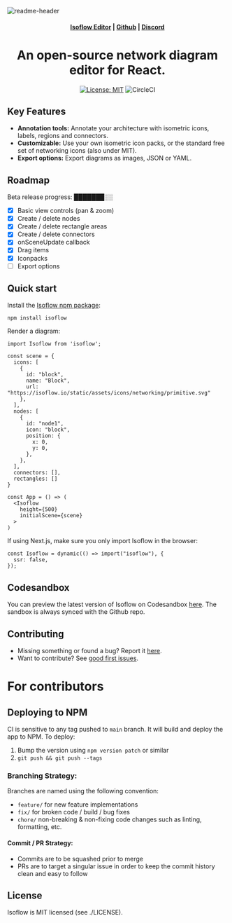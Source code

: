 ![readme-header](https://user-images.githubusercontent.com/1769678/223572353-788d5d38-cd28-40fa-96cd-9d29226f7e4b.png)

<h4 align="center">
  <a href="https://codesandbox.io/p/sandbox/github/markmanx/isoflow">Isoflow Editor</a> |
  <a href="https://github.com/markmanx/isoflow">Github</a> |
  <a href="https://discord.gg/efXxbsha">Discord</a>
</h4>

<div align="center">
  <h1>An open-source network diagram editor for React.</h2>
</div>

<div align="center">

[![License: MIT](https://img.shields.io/badge/License-MIT-yellow.svg)](https://opensource.org/licenses/MIT)
![CircleCI](https://circleci.com/gh/markmanx/isoflow.svg?style=shield)

</div>

## Key Features

- **Annotation tools:** Annotate your architecture with isometric icons, labels, regions and connectors.
- **Customizable:** Use your own isometric icon packs, or the standard free set of networking icons (also under MIT).
- **Export options:** Export diagrams as images, JSON or YAML.

## Roadmap

Beta release progress: ███████░░

- [x] Basic view controls (pan & zoom)
- [x] Create / delete nodes
- [x] Create / delete rectangle areas
- [x] Create / delete connectors
- [x] onSceneUpdate callback
- [x] Drag items
- [x] Iconpacks
- [ ] Export options

## Quick start

Install the [Isoflow npm package](https://www.npmjs.com/package/isoflow):
```
npm install isoflow
```

Render a diagram:

```
import Isoflow from 'isoflow';

const scene = {
  icons: [
    {
      id: "block",
      name: "Block",
      url: "https://isoflow.io/static/assets/icons/networking/primitive.svg"
    },
  ],
  nodes: [
    {
      id: "node1",
      icon: "block",
      position: {
        x: 0,
        y: 0,
      },
    },
  ],
  connectors: [],
  rectangles: []
}

const App = () => (
  <Isoflow
    height={500}
    initialScene={scene}
  >
)
```

If using Next.js, make sure you only import Isoflow in the browser:

```
const Isoflow = dynamic(() => import("isoflow"), {
  ssr: false,
});
```

## Codesandbox

You can preview the latest version of Isoflow on Codesandbox [here](https://codesandbox.io/p/sandbox/github/markmanx/isoflow/tree).
The sandbox is always synced with the Github repo.

## Contributing
- Missing something or found a bug? Report it [here](https://github.com/markmanx/isoflow/issues).
- Want to contribute? See [good first issues](https://github.com/markmanx/isoflow/contribute).

# For contributors

## Deploying to NPM

CI is sensitive to any tag pushed to `main` branch. It will build and deploy the app to NPM.
To deploy:

1. Bump the version using `npm version patch` or similar
2. `git push && git push --tags`

### Branching Strategy:

Branches are named using the following convention:

- `feature/` for new feature implementations
- `fix/` for broken code / build / bug fixes
- `chore/` non-breaking & non-fixing code changes such as linting, formatting, etc.

#### Commit / PR Strategy:

- Commits are to be squashed prior to merge
- PRs are to target a singular issue in order to keep the commit history clean and easy to follow

## License

Isoflow is MIT licensed (see ./LICENSE).
